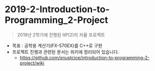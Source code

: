 # 2019-2-Introduction-to-Programming_2-Project
> 2019년 2학기에 진행된 ItP(2)의 자율 프로젝트

* 목표 : 공학용 계산기(FX-570EX)를 C++로 구현
* 프로젝트 진행과 관련된 문서는 위키에 정리되어 있습니다.
  * https://github.com/snustcice/introduction-to-programming-2-project/wiki
